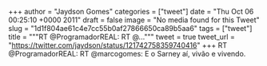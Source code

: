
+++
author = "Jaydson Gomes"
categories = ["tweet"]
date = "Thu Oct 06 00:25:10 +0000 2011"
draft = false
image = "No media found for this Tweet"
slug = "1d1f804ae61c4e7cc55b0af27866650ca89b5aa6"
tags = ["tweet"]
title = """RT @ProgramadorREAL: RT @..."""
tweet = true
tweet_url = "https://twitter.com/jaydson/status/121742758359740416"
+++
RT @ProgramadorREAL: RT @marcogomes: E o Sarney aí, vivão e vivendo.
